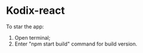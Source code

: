 # Kodix-react

To star the app:
1. Open terminal;
2. Enter "npm start build" command for build version. 
